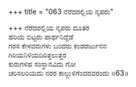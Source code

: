 +++
title = "063 ನೆರೆದರಲ್ಲಿಯ ನೃಪರು"

+++
ನೆರೆದರಲ್ಲಿಯ ನೃಪರು ದೂತರ  
ಹರಿಯ ಬಿಟ್ಟರು ಪಾರ್ಥನಿದ್ದೆಡೆ  
ಗರಸ ಕೇಳವರುಗಳು ಬಂದರು ಕಂಡರರ್ಜುನನ  
ಗಿರಿಯನಿಳಿಯದಿರಿತ್ತಲುತ್ತರ  
ಕುರುಗಳಿಹ ಸಂಸ್ಥಾನವಿದು ಗೋ  
ಚರಿಸಲರಿಯದು ನರರ ಕಾಲ್ದುಳಿಗೆಂದರವರಂದು     ॥63॥